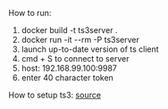 How to run:
1. docker build -t ts3server .
2. docker run -it --rm -P ts3server
3. launch up-to-date version of ts client
4. cmd + S to connect to server
5. host: 192.168.99.100:9987
6. enter 40 character token

How to setup ts3: [source](https://www.hostinger.com/tutorials/how-to-make-a-teamspeak-3-server/)
